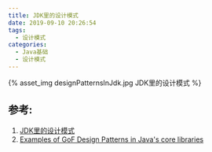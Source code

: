 ```yaml
---
title: JDK里的设计模式
date: 2019-09-10 20:26:54
tags:
  - 设计模式
categories:
  - Java基础
  - 设计模式
---
```


<p></p>
<!-- more -->

{% asset_img   designPatternsInJdk.jpg  JDK里的设计模式  %}


## 参考:
1. [JDK里的设计模式](https://coolshell.cn/articles/3320.html)
2. [Examples of GoF Design Patterns in Java's core libraries](https://stackoverflow.com/questions/1673841/examples-of-gof-design-patterns-in-javas-core-libraries)